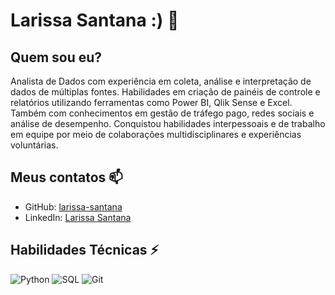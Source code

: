 # Larissa Santana :)  👋

## Quem sou eu?

Analista de Dados com experiência em coleta, análise e interpretação de dados de
múltiplas fontes. Habilidades em criação de painéis de controle e relatórios utilizando
ferramentas como Power BI, Qlik Sense e Excel. Também com conhecimentos em gestão
de tráfego pago, redes sociais e análise de desempenho. Conquistou habilidades
interpessoais e de trabalho em equipe por meio de colaborações multidisciplinares e
experiências voluntárias.


## Meus contatos 📫
- GitHub: [larissa-santana](https://github.com/larissa-santana)
- LinkedIn: [Larissa Santana](https://www.linkedin.com/in/larissaliradesantana/) 



## Habilidades Técnicas ⚡
![Python](https://img.shields.io/badge/Python-black?style=for-the-badge&logo=python&logoColor=white) ![SQL](https://img.shields.io/badge/SQL-purple?style=for-the-badge&logo=SQL&logoColor=white)
![Git](https://img.shields.io/badge/Git-green?style=for-the-badge&logo=git&logoColor=white)











